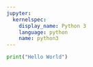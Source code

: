 ```yaml
---
jupyter:
  kernelspec:
    display_name: Python 3
    language: python
    name: python3
---
```


```python
print("Hello World")
```

```python

```
